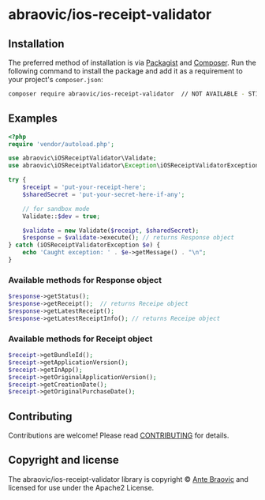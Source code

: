 # abraovic/ios-receipt-validator

## Installation

The preferred method of installation is via [Packagist][] and [Composer][]. Run the following command to install the package and add it as a requirement to your project's `composer.json`:

```bash
composer require abraovic/ios-receipt-validator  // NOT AVAILABLE - STILL IN DEVELOPMENT
```

## Examples


```php
<?php
require 'vendor/autoload.php';

use abraovic\iOSReceiptValidator\Validate;
use abraovic\iOSReceiptValidator\Exception\iOSReceiptValidatorException;

try {
    $receipt = 'put-your-receipt-here';
    $sharedSecret = 'put-your-secret-here-if-any';

    // for sandbox mode
    Validate::$dev = true;

    $validate = new Validate($receipt, $sharedSecret);
    $response = $validate->execute(); // returns Response object
} catch (iOSReceiptValidatorException $e) {
    echo 'Caught exception: ' . $e->getMessage() . "\n";
}

```

### Available methods for Response object

```php
$response->getStatus();
$response->getReceipt();  // returns Receipe object
$response->getLatestReceipt();
$response->getLatestReceiptInfo(); // returns Receipe object
```

### Available methods for Receipt object

```php
$receipt->getBundleId();
$receipt->getApplicationVersion();
$receipt->getInApp();
$receipt->getOriginalApplicationVersion();
$receipt->getCreationDate();
$receipt->getOriginalPurchaseDate();
```

## Contributing

Contributions are welcome! Please read [CONTRIBUTING][] for details.

## Copyright and license

The abraovic/ios-receipt-validator library is copyright © [Ante Braovic](http://antebraovic.me) and licensed for use under the Apache2 License.

[packagist]: https://packagist.org/packages/abraovic/ios-receipt-validator
[composer]: http://getcomposer.org/
[contributing]: https://github.com/abraovic/ios-receipt-validator/blob/master/CONTRIBUTORS.md